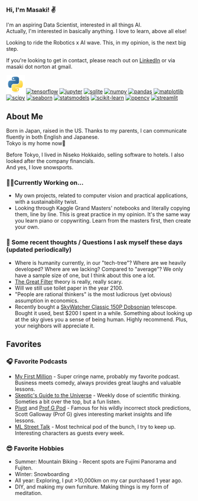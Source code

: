 ### Hi, I'm Masaki! ✌️

I'm an aspiring Data Scientist, interested in all things AI.\
Actually, I'm interested in basically anything. I love to learn, above all else!

Looking to ride the Robotics x AI wave. This, in my opinion, is the next big step.

If you're looking to get in contact, please reach out on [LinkedIn](https://www.linkedin.com/in/masaki-norton/) or via masaki dot norton at gmail.
<p align="left">
  
  <a href="https://www.python.org" target="_blank" rel="noreferrer"> <img src="https://raw.githubusercontent.com/devicons/devicon/master/icons/python/python-original.svg" alt="python" width="50" height="50"/></a>
  <a href="https://www.tensorflow.org/" target="_blank" rel="noreferrer"> <img src="https://upload.wikimedia.org/wikipedia/commons/2/2d/Tensorflow_logo.svg" alt="tensorflow" width="50" height="50"/></a>
  <a href="https://jupyter.org/" target="_blank" rel="noreferrer"> <img src="https://jupyter.org/assets/homepage/main-logo.svg" alt="jupyter" width="50" height="50"/></a>
  <a href="https://www.sqlite.org/index.html" target="_blank" rel="noreferrer"> <img src="https://cdn.icon-icons.com/icons2/2699/PNG/512/sqlite_logo_icon_169724.png" alt="sqlite" width="50" height="50"/></a>
  <a href="https://numpy.org/" target="_blank" rel="noreferrer"> <img src="https://numpy.org/images/logo.svg" alt="numpy" width="50" height="50"/></a>
  <a href="https://pandas.pydata.org/" target="_blank" rel="noreferrer"> <img src="https://upload.wikimedia.org/wikipedia/commons/thumb/2/22/Pandas_mark.svg/898px-Pandas_mark.svg.png?20200210000431" alt="pandas" width="50" height="50"/></a>
  <a href="https://matplotlib.org/" target="_blank" rel="noreferrer"> <img src="https://matplotlib.org/stable/_images/sphx_glr_logos2_001_2_00x.png" alt="matplotlib" width="50" height="50"/></a>
  <a href="https://scipy.org/" target="_blank" rel="noreferrer"> <img src="https://scipy.org/images/logo.svg" alt="scipy" width="50" height="50"/></a>
  <a href="https://seaborn.pydata.org/" target="_blank" rel="noreferrer"> <img src="https://seaborn.pydata.org/_images/logo-tall-lightbg.svg" alt="seaborn" width="50" height="50"/></a>
  <a href="https://www.statsmodels.org/stable/index.html" target="_blank" rel="noreferrer"> <img src="https://www.statsmodels.org/stable/_images/statsmodels-logo-v2-no-text.svg" alt="statsmodels" width="50" height="50"/></a>
  <a href="https://scikit-learn.org/" target="_blank" rel="noreferrer"> <img src="https://vectorseek.com/wp-content/uploads/2023/02/Scikit-learn-Logo-Vector.jpg" alt="scikit-learn" width="50" height="50"/></a>
  <a href="https://opencv.org/" target="_blank" rel="noreferrer"> <img src="https://raw.githubusercontent.com/wiki/opencv/opencv/logo/OpenCV_logo_no_text.png" alt="opencv" width="50" height="50"/></a>
  <a href="https://streamlit.io/" target="_blank" rel="noreferrer"> <img src="https://streamlit.io/images/brand/streamlit-mark-color.png" alt="streamlit" width="50" height="50"/></a>


## About Me
Born in Japan, raised in the US. Thanks to my parents, I can communicate fluently in both English and Japanese.\
Tokyo is my home now🗼

Before Tokyo, I lived in Niseko Hokkaido, selling software to hotels. I also looked after the company financials.\
And yes, I love snowsports.

### 🧑‍💻Currently Working on...
- My own projects, related to computer vision and practical applications, with a sustainability twist.
- Looking through Kaggle Grand Masters' notebooks and literally copying them, line by line. This is great practice in my opinion. It's the same way you learn piano or copywriting. Learn from the masters first, then create your own.

### 🤔 Some recent thoughts / Questions I ask myself these days (updated periodically)
- Where is humanity currently, in our "tech-tree"? Where are we heavily developed? Where are we lacking? Compared to "average"? We only have a sample size of one, but I think about this one a lot.
- [The Great Filter](https://en.wikipedia.org/wiki/Great_Filter) theory is really, really scary.
- Will we still use toilet paper in the year 2100.
- "People are rational thinkers" is the most ludicrous (yet obvious) assumption in economics.
- Recently bought a [SkyWatcher Classic 150P Dobsonian](https://www.skywatcherusa.com/products/sky-watcher-classic-150p) telescope. Bought it used, best $200 I spent in a while. Something about looking up at the sky gives you a sense of being human. Highly recommend. Plus, your neighbors will appreciate it.


## Favorites
### 🎧 Favorite Podcasts
- [My First Million](https://www.mfmpod.com/) - Super cringe name, probably my favorite podcast. Business meets comedy, always provides great laughs and valuable lessons.
- [Skeptic's Guide to the Universe](https://www.theskepticsguide.org/) - Weekly dose of scientific thinking. Someties a bit over the top, but a fun listen.
- [Pivot](https://podcasts.voxmedia.com/show/pivot) and [Prof G Pod](https://podcasts.voxmedia.com/show/the-prof-g-pod-with-scott-galloway) - Famous for his wildly incorrect stock predictions, Scott Galloway (Prof G) gives interesting market insights and life lessons.
- [ML Street Talk](https://podcasts.apple.com/us/podcast/machine-learning-street-talk-mlst/id1510472996) - Most technical pod of the bunch, I try to keep up. Interesting characters as guests every week.

### 😎 Favorite Hobbies
- Summer: Mountain Biking - Recent spots are Fujimi Panorama and Fujiten.
- Winter: Snowboarding
- All year: Exploring, I put >10,000km on my car purchased 1 year ago.
- DIY, and making my own furniture. Making things is my form of meditation.


